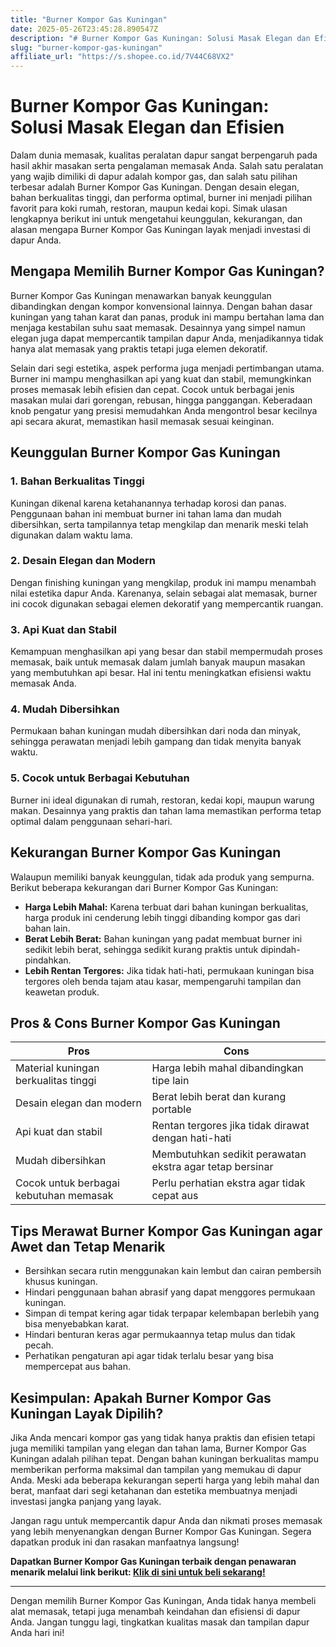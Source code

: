 ```yaml
---
title: "Burner Kompor Gas Kuningan"
date: 2025-05-26T23:45:28.890547Z
description: "# Burner Kompor Gas Kuningan: Solusi Masak Elegan dan Efisien..."
slug: "burner-kompor-gas-kuningan"
affiliate_url: "https://s.shopee.co.id/7V44C68VX2"
---
```

# Burner Kompor Gas Kuningan: Solusi Masak Elegan dan Efisien

Dalam dunia memasak, kualitas peralatan dapur sangat berpengaruh pada hasil akhir masakan serta pengalaman memasak Anda. Salah satu peralatan yang wajib dimiliki di dapur adalah kompor gas, dan salah satu pilihan terbesar adalah Burner Kompor Gas Kuningan. Dengan desain elegan, bahan berkualitas tinggi, dan performa optimal, burner ini menjadi pilihan favorit para koki rumah, restoran, maupun kedai kopi. Simak ulasan lengkapnya berikut ini untuk mengetahui keunggulan, kekurangan, dan alasan mengapa Burner Kompor Gas Kuningan layak menjadi investasi di dapur Anda.

## Mengapa Memilih Burner Kompor Gas Kuningan?

Burner Kompor Gas Kuningan menawarkan banyak keunggulan dibandingkan dengan kompor konvensional lainnya. Dengan bahan dasar kuningan yang tahan karat dan panas, produk ini mampu bertahan lama dan menjaga kestabilan suhu saat memasak. Desainnya yang simpel namun elegan juga dapat mempercantik tampilan dapur Anda, menjadikannya tidak hanya alat memasak yang praktis tetapi juga elemen dekoratif.

Selain dari segi estetika, aspek performa juga menjadi pertimbangan utama. Burner ini mampu menghasilkan api yang kuat dan stabil, memungkinkan proses memasak lebih efisien dan cepat. Cocok untuk berbagai jenis masakan mulai dari gorengan, rebusan, hingga panggangan. Keberadaan knob pengatur yang presisi memudahkan Anda mengontrol besar kecilnya api secara akurat, memastikan hasil memasak sesuai keinginan.

## Keunggulan Burner Kompor Gas Kuningan

### 1. Bahan Berkualitas Tinggi
Kuningan dikenal karena ketahanannya terhadap korosi dan panas. Penggunaan bahan ini membuat burner ini tahan lama dan mudah dibersihkan, serta tampilannya tetap mengkilap dan menarik meski telah digunakan dalam waktu lama.

### 2. Desain Elegan dan Modern
Dengan finishing kuningan yang mengkilap, produk ini mampu menambah nilai estetika dapur Anda. Karenanya, selain sebagai alat memasak, burner ini cocok digunakan sebagai elemen dekoratif yang mempercantik ruangan.

### 3. Api Kuat dan Stabil
Kemampuan menghasilkan api yang besar dan stabil mempermudah proses memasak, baik untuk memasak dalam jumlah banyak maupun masakan yang membutuhkan api besar. Hal ini tentu meningkatkan efisiensi waktu memasak Anda.

### 4. Mudah Dibersihkan
Permukaan bahan kuningan mudah dibersihkan dari noda dan minyak, sehingga perawatan menjadi lebih gampang dan tidak menyita banyak waktu.

### 5. Cocok untuk Berbagai Kebutuhan
Burner ini ideal digunakan di rumah, restoran, kedai kopi, maupun warung makan. Desainnya yang praktis dan tahan lama memastikan performa tetap optimal dalam penggunaan sehari-hari.

## Kekurangan Burner Kompor Gas Kuningan

Walaupun memiliki banyak keunggulan, tidak ada produk yang sempurna. Berikut beberapa kekurangan dari Burner Kompor Gas Kuningan:

- **Harga Lebih Mahal:** Karena terbuat dari bahan kuningan berkualitas, harga produk ini cenderung lebih tinggi dibanding kompor gas dari bahan lain.
- **Berat Lebih Berat:** Bahan kuningan yang padat membuat burner ini sedikit lebih berat, sehingga sedikit kurang praktis untuk dipindah-pindahkan.
- **Lebih Rentan Tergores:** Jika tidak hati-hati, permukaan kuningan bisa tergores oleh benda tajam atau kasar, mempengaruhi tampilan dan keawetan produk.

## Pros & Cons Burner Kompor Gas Kuningan

| **Pros**                                    | **Cons**                                              |
|--------------------------------------------|-----------------------------------------------------|
| Material kuningan berkualitas tinggi     | Harga lebih mahal dibandingkan tipe lain          |
| Desain elegan dan modern                 | Berat lebih berat dan kurang portable             |
| Api kuat dan stabil                      | Rentan tergores jika tidak dirawat dengan hati-hati |
| Mudah dibersihkan                        | Membutuhkan sedikit perawatan ekstra agar tetap bersinar |
| Cocok untuk berbagai kebutuhan memasak  | Perlu perhatian ekstra agar tidak cepat aus     |

## Tips Merawat Burner Kompor Gas Kuningan agar Awet dan Tetap Menarik

- Bersihkan secara rutin menggunakan kain lembut dan cairan pembersih khusus kuningan.
- Hindari penggunaan bahan abrasif yang dapat menggores permukaan kuningan.
- Simpan di tempat kering agar tidak terpapar kelembapan berlebih yang bisa menyebabkan karat.
- Hindari benturan keras agar permukaannya tetap mulus dan tidak pecah.
- Perhatikan pengaturan api agar tidak terlalu besar yang bisa mempercepat aus bahan.

## Kesimpulan: Apakah Burner Kompor Gas Kuningan Layak Dipilih?

Jika Anda mencari kompor gas yang tidak hanya praktis dan efisien tetapi juga memiliki tampilan yang elegan dan tahan lama, Burner Kompor Gas Kuningan adalah pilihan tepat. Dengan bahan kuningan berkualitas mampu memberikan performa maksimal dan tampilan yang memukau di dapur Anda. Meski ada beberapa kekurangan seperti harga yang lebih mahal dan berat, manfaat dari segi ketahanan dan estetika membuatnya menjadi investasi jangka panjang yang layak.

Jangan ragu untuk mempercantik dapur Anda dan nikmati proses memasak yang lebih menyenangkan dengan Burner Kompor Gas Kuningan. Segera dapatkan produk ini dan rasakan manfaatnya langsung!

**Dapatkan Burner Kompor Gas Kuningan terbaik dengan penawaran menarik melalui link berikut: [Klik di sini untuk beli sekarang!](https://s.shopee.co.id/7V44C68VX2)**

---

Dengan memilih Burner Kompor Gas Kuningan, Anda tidak hanya membeli alat memasak, tetapi juga menambah keindahan dan efisiensi di dapur Anda. Jangan tunggu lagi, tingkatkan kualitas masak dan tampilan dapur Anda hari ini!